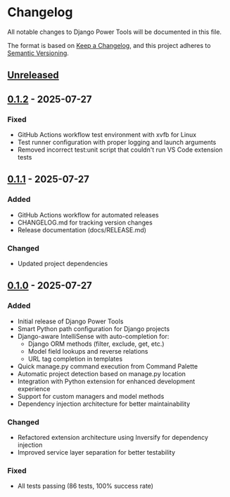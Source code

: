 # Changelog

All notable changes to Django Power Tools will be documented in this file.

The format is based on [Keep a Changelog](https://keepachangelog.com/en/1.0.0/),
and this project adheres to [Semantic Versioning](https://semver.org/spec/v2.0.0.html).

## [Unreleased]

## [0.1.2] - 2025-07-27

### Fixed
- GitHub Actions workflow test environment with xvfb for Linux
- Test runner configuration with proper logging and launch arguments
- Removed incorrect test:unit script that couldn't run VS Code extension tests

## [0.1.1] - 2025-07-27

### Added
- GitHub Actions workflow for automated releases
- CHANGELOG.md for tracking version changes
- Release documentation (docs/RELEASE.md)

### Changed
- Updated project dependencies

## [0.1.0] - 2025-07-27

### Added
- Initial release of Django Power Tools
- Smart Python path configuration for Django projects
- Django-aware IntelliSense with auto-completion for:
  - Django ORM methods (filter, exclude, get, etc.)
  - Model field lookups and reverse relations
  - URL tag completion in templates
- Quick manage.py command execution from Command Palette
- Automatic project detection based on manage.py location
- Integration with Python extension for enhanced development experience
- Support for custom managers and model methods
- Dependency injection architecture for better maintainability

### Changed
- Refactored extension architecture using Inversify for dependency injection
- Improved service layer separation for better testability

### Fixed
- All tests passing (86 tests, 100% success rate)

[Unreleased]: https://github.com/pyhub-kr/vscode-pyhub-django/compare/v0.1.2...HEAD
[0.1.2]: https://github.com/pyhub-kr/vscode-pyhub-django/compare/v0.1.1...v0.1.2
[0.1.1]: https://github.com/pyhub-kr/vscode-pyhub-django/compare/v0.1.0...v0.1.1
[0.1.0]: https://github.com/pyhub-kr/vscode-pyhub-django/releases/tag/v0.1.0